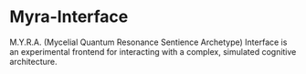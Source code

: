 # Myra-Interface
M.Y.R.A. (Mycelial Quantum Resonance Sentience Archetype) Interface is an experimental frontend for interacting with a complex, simulated cognitive architecture.
